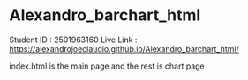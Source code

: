 # Alexandro_barchart_html
Student ID : 2501963160
Live Link : https://alexandrojoeclaudio.github.io/Alexandro_barchart_html/ 

index.html is the main page and the rest is chart page
